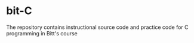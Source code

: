 # bit-C
The repository contains instructional source code and practice code for C programming in Bitt's course
